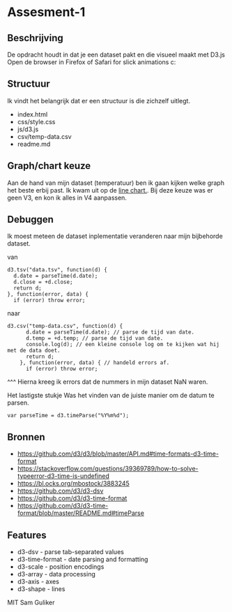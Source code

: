 # Assesment-1

## Beschrijving
De opdracht houdt in dat je een dataset pakt en die visueel maakt met D3.js
Open de browser in Firefox of Safari for slick animations c:

## Structuur
Ik vindt het belangrijk dat er een structuur is die zichzelf uitlegt.

* index.html
* css/style.css
* js/d3.js
* csv/temp-data.csv
* readme.md

## Graph/chart keuze
Aan de hand van mijn dataset (temperatuur) ben ik gaan kijken welke
graph het beste erbij past. Ik kwam uit op de [line chart.](https://bl.ocks.org/mbostock/3883245). Bij deze keuze was er geen V3, en kon ik alles in V4 aanpassen.

## Debuggen
Ik moest meteen de dataset inplementatie veranderen naar mijn bijbehorde dataset.

van
```
d3.tsv("data.tsv", function(d) {
  d.date = parseTime(d.date);
  d.close = +d.close;
  return d;
}, function(error, data) {
  if (error) throw error;
```
naar

```
d3.csv("temp-data.csv", function(d) {
      d.date = parseTime(d.date); // parse de tijd van date.
      d.temp = +d.temp; // parse de tijd van date.
      console.log(d); // een kleine console log om te kijken wat hij met de data doet.
      return d;
    }, function(error, data) { // handeld errors af.
      if (error) throw error;
```

^^^ Hierna kreeg ik errors dat de nummers in mijn dataset NaN waren.

Het lastigste stukje
Was het vinden van de juiste manier om de datum te parsen.
```
var parseTime = d3.timeParse("%Y%m%d");
```

## Bronnen
* https://github.com/d3/d3/blob/master/API.md#time-formats-d3-time-format
* https://stackoverflow.com/questions/39369789/how-to-solve-typeerror-d3-time-is-undefined
* https://bl.ocks.org/mbostock/3883245
* https://github.com/d3/d3-dsv
* https://github.com/d3/d3-time-format
* https://github.com/d3/d3-time-format/blob/master/README.md#timeParse

## Features
* d3-dsv - parse tab-separated values
* d3-time-format - date parsing and formatting
* d3-scale - position encodings
* d3-array - data processing
* d3-axis - axes
* d3-shape - lines

MIT Sam Guliker

